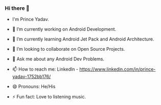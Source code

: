 ### Hi there 👋

- I'm Prince Yadav.

- 🔭 I’m currently working on Android Development.
- 🌱 I’m currently learning Android Jet Pack and Android Architecture.
- 👯 I’m looking to collaborate on Open Source Projects.
- 💬 Ask me about any Android Dev Problems.
- 📫 How to reach me: LinkedIn - https://www.linkedin.com/in/prince-yadav-1752bb176/
- 😄 Pronouns: He/His
- ⚡ Fun fact: Love to listening music.
